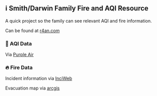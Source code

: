## ℹ️ Smith/Darwin Family Fire and AQI Resource 
A quick project so the family can see relevant AQI and fire information.

Can be found at [r4an.com](r4an.com)

### 💨 AQI Data
Via [Purple Air](www.purpleair.com) 

### 🔥 Fire Data
Incident information via [InciWeb](https://inciweb.nwcg.gov/)

Evacuation map via [arcgis](https://maderacounty.maps.arcgis.com/apps/webappviewer/index.html?id=c7155765748b4e82b5419dad890d6325)